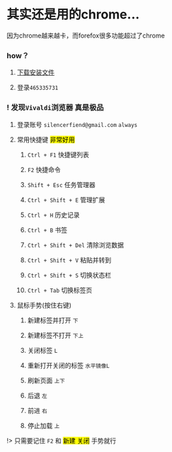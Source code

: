 # 其实还是用的chrome...

因为chrome越来越卡，而forefox很多功能超过了chrome

### how？

1. [下载安装文件](https://www.mozilla.org/zh-CN/firefox/developer/)

2. 登录`465335731`

### ! 发现`Vivaldi`浏览器   真是极品

1. 登录账号 `silencerfiend@gmail.com`   `always`

2. 常用快捷键 <mark>非常好用</mark>
   
    1. `Ctrl + F1` 快捷键列表
   
    2. `F2` 快捷命令
   
    3. `Shift + Esc` 任务管理器
   
    4. `Ctrl + Shift + E` 管理扩展
   
    5. `Ctrl + H` 历史记录
   
    6. `Ctrl + B` 书签
   
    7. `Ctrl + Shift + Del` 清除浏览数据
   
    8. `Ctrl + Shift + V` 粘贴并转到
   
    9. `Ctrl + Shift + S` 切换状态栏
   
    10. `Ctrl + Tab` 切换标签页

3. 鼠标手势(按住右键)
   
    1. 新建标签并打开     `下`
   
    2. 新建标签不打开    `下上`
   
    3. 关闭标签    `L`
   
    4. 重新打开关闭的标签 `水平镜像L`
   
    5. 刷新页面   `上下`
   
    6. 后退  `左`
   
    7. 前进  `右`
   
    8. 停止加载 `上`

!> 只需要记住 `F2` 和 <mark>新建 关闭</mark> 手势就行

